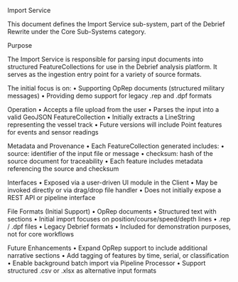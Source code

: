 Import Service

This document defines the Import Service sub-system, part of the Debrief Rewrite under the Core Sub-Systems category.

Purpose

The Import Service is responsible for parsing input documents into structured FeatureCollections for use in the Debrief analysis platform. It serves as the ingestion entry point for a variety of source formats.

The initial focus is on:
	•	Supporting OpRep documents (structured military messages)
	•	Providing demo support for legacy .rep and .dpf formats

Operation
	•	Accepts a file upload from the user
	•	Parses the input into a valid GeoJSON FeatureCollection
	•	Initially extracts a LineString representing the vessel track
	•	Future versions will include Point features for events and sensor readings

Metadata and Provenance
	•	Each FeatureCollection generated includes:
	•	source: identifier of the input file or message
	•	checksum: hash of the source document for traceability
	•	Each feature includes metadata referencing the source and checksum

Interfaces
	•	Exposed via a user-driven UI module in the Client
	•	May be invoked directly or via drag/drop file handler
	•	Does not initially expose a REST API or pipeline interface

File Formats (Initial Support)
	•	OpRep documents
	•	Structured text with sections
	•	Initial import focuses on position/course/speed/depth lines
	•	.rep / .dpf files
	•	Legacy Debrief formats
	•	Included for demonstration purposes, not for core workflows

Future Enhancements
	•	Expand OpRep support to include additional narrative sections
	•	Add tagging of features by time, serial, or classification
	•	Enable background batch import via Pipeline Processor
	•	Support structured .csv or .xlsx as alternative input formats